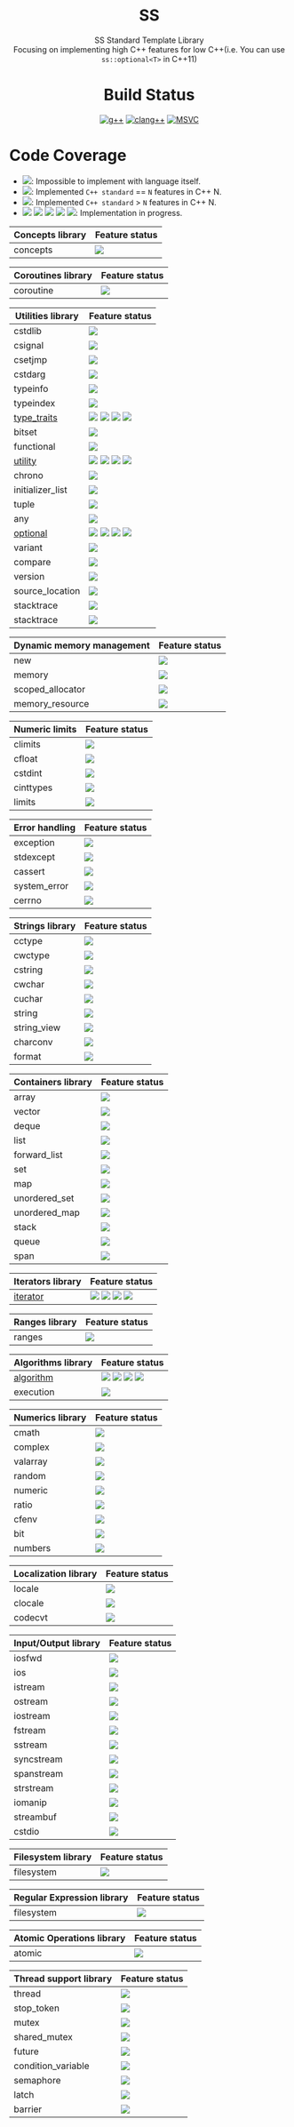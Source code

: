<div align="center">
  
# SS
SS Standard Template Library  
Focusing on implementing high C++ features for low C++(i.e. You can use `ss::optional<T>` in C++11)
  
# Build Status
[![g++](https://github.com/lackhole/ssstl/actions/workflows/gcc.yml/badge.svg)](https://github.com/lackhole/ssstl/actions/workflows/gcc.yml)
[![clang++](https://github.com/lackhole/ssstl/actions/workflows/clang.yml/badge.svg)](https://github.com/lackhole/ssstl/actions/workflows/clang.yml)
[![MSVC](https://github.com/lackhole/ssstl/actions/workflows/msvc.yml/badge.svg)](https://github.com/lackhole/ssstl/actions/workflows/msvc.yml)
</div>

# Code Coverage

<!--- 
100%      : brightgreen
75% ~ 100%: green
50% ~ 75% : yellowgreen
25% ~ 50% : yellow
0% ~ 25%  : orange
0%        : red
--->

* ![](https://img.shields.io/badge/not_possible-grey): Impossible to implement with language itself.
* ![](https://img.shields.io/badge/C++N-100%25-brightgreen): Implemented `C++ standard` == `N` features in C++ N.
* ![](https://img.shields.io/badge/C++N-100%25-blue): Implemented `C++ standard` > `N` features in C++ N.
* ![](https://img.shields.io/badge/C++N-X%25-green)
  ![](https://img.shields.io/badge/C++N-X%25-yellowgreen)
  ![](https://img.shields.io/badge/C++N-X%25-yellow)
  ![](https://img.shields.io/badge/C++N-X%25-orange)
  ![](https://img.shields.io/badge/C++N-X%25-red): 
  Implementation in progress.

| Concepts library                              | Feature status                                          |
|-----------------------------------------------|---------------------------------------------------------|
| concepts                                      | ![](https://img.shields.io/badge/C++20-0%25-red)        |

| Coroutines library                            | Feature status                                          |
|-----------------------------------------------|---------------------------------------------------------|
| coroutine                                     | ![](https://img.shields.io/badge/C++20-0%25-red)        |

| Utilities library                             | Feature status                                          |
|-----------------------------------------------|---------------------------------------------------------|
| cstdlib                                       | ![](https://img.shields.io/badge/not_possible-grey)     |
| csignal                                       | ![](https://img.shields.io/badge/not_possible-grey)     |
| csetjmp                                       | ![](https://img.shields.io/badge/not_possible-grey)     |
| cstdarg                                       | ![](https://img.shields.io/badge/not_possible-grey)     |
| typeinfo                                      | ![](https://img.shields.io/badge/coverage-0%25-red)     |
| typeindex                                     | ![](https://img.shields.io/badge/coverage-0%25-red)     |
| [type_traits](status/type_traits.md)          | ![](https://img.shields.io/badge/C++11-100%25-brightgreen) ![](https://img.shields.io/badge/C++14-100%25-brightgreen) ![](https://img.shields.io/badge/C++17-69%25-yellowgreen) ![](https://img.shields.io/badge/C++20-64%25-yellowgreen) |
| bitset                                        | ![](https://img.shields.io/badge/coverage-0%25-red)     |
| functional                                    | ![](https://img.shields.io/badge/coverage-0%25-red)     |
| [utility](status/utility.md)                  | ![](https://img.shields.io/badge/C++11-18%25-orange)       ![](https://img.shields.io/badge/C++14-0%25-red)           ![](https://img.shields.io/badge/C++17-75%25-green)       ![](https://img.shields.io/badge/C++20-0%25-red)          |
| chrono                                        | ![](https://img.shields.io/badge/coverage-0%25-red)     |
| initializer_list                              | ![](https://img.shields.io/badge/not_possible-grey)     |
| tuple                                         | ![](https://img.shields.io/badge/coverage-0%25-red)     |
| any                                           | ![](https://img.shields.io/badge/coverage-0%25-red)     |
| [optional](status/optional.md)                | ![](https://img.shields.io/badge/C++11-100%25-blue)        ![](https://img.shields.io/badge/C++14-100%25-blue)        ![](https://img.shields.io/badge/C++17-100%25-green)      ![](https://img.shields.io/badge/C++20-0%25-red)          |
| variant                                       | ![](https://img.shields.io/badge/coverage-0%25-red)     |
| compare                                       | ![](https://img.shields.io/badge/unknown-grey)          |
| version                                       | ![](https://img.shields.io/badge/unknown-grey)          |
| source_location                               | ![](https://img.shields.io/badge/not_possible-grey)     |
| stacktrace                                    | ![](https://img.shields.io/badge/not_possible-grey)     |
| stacktrace                                    | ![](https://img.shields.io/badge/not_possible-grey)     |


| Dynamic memory management                     | Feature status                                          |
|-----------------------------------------------|---------------------------------------------------------|
| new                                           | ![](https://img.shields.io/badge/unknown-grey)          |
| memory                                        | ![](https://img.shields.io/badge/coverage-0%25-red)     |
| scoped_allocator                              | ![](https://img.shields.io/badge/unknown-grey)          |
| memory_resource                               | ![](https://img.shields.io/badge/unknown-grey)          |


| Numeric limits                                | Feature status                                          |
|-----------------------------------------------|---------------------------------------------------------|
| climits                                       | ![](https://img.shields.io/badge/unknown-grey)          |
| cfloat                                        | ![](https://img.shields.io/badge/unknown-grey)          |
| cstdint                                       | ![](https://img.shields.io/badge/unknown-grey)          |
| cinttypes                                     | ![](https://img.shields.io/badge/unknown-grey)          |
| limits                                        | ![](https://img.shields.io/badge/unknown-grey)          |

| Error handling                                | Feature status                                          |
|-----------------------------------------------|---------------------------------------------------------|
| exception                                     | ![](https://img.shields.io/badge/unknown-grey)          |
| stdexcept                                     | ![](https://img.shields.io/badge/unknown-grey)          |
| cassert                                       | ![](https://img.shields.io/badge/unknown-grey)          |
| system_error                                  | ![](https://img.shields.io/badge/unknown-grey)          |
| cerrno                                        | ![](https://img.shields.io/badge/unknown-grey)          |

| Strings library                               | Feature status                                          |
|-----------------------------------------------|---------------------------------------------------------|
| cctype                                        | ![](https://img.shields.io/badge/unknown-grey)          |
| cwctype                                       | ![](https://img.shields.io/badge/unknown-grey)          |
| cstring                                       | ![](https://img.shields.io/badge/unknown-grey)          |
| cwchar                                        | ![](https://img.shields.io/badge/unknown-grey)          |
| cuchar                                        | ![](https://img.shields.io/badge/unknown-grey)          |
| string                                        | ![](https://img.shields.io/badge/coverage-0%25-red)     |
| string_view                                   | ![](https://img.shields.io/badge/coverage-0%25-red)     |
| charconv                                      | ![](https://img.shields.io/badge/coverage-0%25-red)     |
| format                                        | ![](https://img.shields.io/badge/coverage-0%25-red)     |

| Containers library                            | Feature status                                          |
|-----------------------------------------------|---------------------------------------------------------|
| array                                         | ![](https://img.shields.io/badge/coverage-0%25-red)     |
| vector                                        | ![](https://img.shields.io/badge/coverage-0%25-red)     |
| deque                                         | ![](https://img.shields.io/badge/coverage-0%25-red)     |
| list                                          | ![](https://img.shields.io/badge/coverage-0%25-red)     |
| forward_list                                  | ![](https://img.shields.io/badge/coverage-0%25-red)     |
| set                                           | ![](https://img.shields.io/badge/coverage-0%25-red)     |
| map                                           | ![](https://img.shields.io/badge/coverage-0%25-red)     |
| unordered_set                                 | ![](https://img.shields.io/badge/coverage-0%25-red)     |
| unordered_map                                 | ![](https://img.shields.io/badge/coverage-0%25-red)     |
| stack                                         | ![](https://img.shields.io/badge/coverage-0%25-red)     |
| queue                                         | ![](https://img.shields.io/badge/coverage-0%25-red)     |
| span                                          | ![](https://img.shields.io/badge/coverage-0%25-red)     |

| Iterators library                             | Feature status                                          |
|-----------------------------------------------|---------------------------------------------------------|
| [iterator](status/iterator.md)                | ![](https://img.shields.io/badge/C++11-7%25-orange)        ![](https://img.shields.io/badge/C++14-0%25-red)           ![](https://img.shields.io/badge/C++17-0%25-red)             ![](https://img.shields.io/badge/C++20-2%25-orange)    |

| Ranges library                                | Feature status                                          |
|-----------------------------------------------|---------------------------------------------------------|
| ranges                                        | ![](https://img.shields.io/badge/coverage-0%25-red)     |

| Algorithms library                            | Feature status                                          |
|-----------------------------------------------|---------------------------------------------------------|
| [algorithm](status/algorithm.md)              | ![](https://img.shields.io/badge/C++11-1%25-orange)        ![](https://img.shields.io/badge/C++14-0%25-red)           ![](https://img.shields.io/badge/C++17-0%25-red)             ![](https://img.shields.io/badge/C++20-0%25-red)       |
| execution                                     | ![](https://img.shields.io/badge/unknown-grey)          |

| Numerics library                              | Feature status                                          |
|-----------------------------------------------|---------------------------------------------------------|
| cmath                                         | ![](https://img.shields.io/badge/unknown-grey)          |
| complex                                       | ![](https://img.shields.io/badge/coverage-0%25-red)     |
| valarray                                      | ![](https://img.shields.io/badge/coverage-0%25-red)     |
| random                                        | ![](https://img.shields.io/badge/coverage-0%25-red)     |
| numeric                                       | ![](https://img.shields.io/badge/coverage-0%25-red)     |
| ratio                                         | ![](https://img.shields.io/badge/coverage-0%25-red)     |
| cfenv                                         | ![](https://img.shields.io/badge/unknown-grey)          |
| bit                                           | ![](https://img.shields.io/badge/unknown-grey)          |
| numbers                                       | ![](https://img.shields.io/badge/coverage-0%25-red)     |

| Localization library                          | Feature status                                          |
|-----------------------------------------------|---------------------------------------------------------|
| locale                                        | ![](https://img.shields.io/badge/unknown-grey)          |
| clocale                                       | ![](https://img.shields.io/badge/unknown-grey)          |
| codecvt                                       | ![](https://img.shields.io/badge/deprecated-grey)       |

| Input/Output library                          | Feature status                                          |
|-----------------------------------------------|---------------------------------------------------------|
| iosfwd                                        | ![](https://img.shields.io/badge/unknown-grey)          |
| ios                                           | ![](https://img.shields.io/badge/unknown-grey)          |
| istream                                       | ![](https://img.shields.io/badge/unknown-grey)          |
| ostream                                       | ![](https://img.shields.io/badge/unknown-grey)          |
| iostream                                      | ![](https://img.shields.io/badge/unknown-grey)          |
| fstream                                       | ![](https://img.shields.io/badge/unknown-grey)          |
| sstream                                       | ![](https://img.shields.io/badge/unknown-grey)          |
| syncstream                                    | ![](https://img.shields.io/badge/unknown-grey)          |
| spanstream                                    | ![](https://img.shields.io/badge/unknown-grey)          |
| strstream                                     | ![](https://img.shields.io/badge/deprecated-grey)       |
| iomanip                                       | ![](https://img.shields.io/badge/unknown-grey)          |
| streambuf                                     | ![](https://img.shields.io/badge/unknown-grey)          |
| cstdio                                        | ![](https://img.shields.io/badge/not_possible-grey)     |

| Filesystem library                            | Feature status                                          |
|-----------------------------------------------|---------------------------------------------------------|
| filesystem                                    | ![](https://img.shields.io/badge/not_possible-grey)     |

| Regular Expression library                    | Feature status                                          |
|-----------------------------------------------|---------------------------------------------------------|
| filesystem                                    | ![](https://img.shields.io/badge/coverage-0%25-red)     |

| Atomic Operations library                     | Feature status                                          |
|-----------------------------------------------|---------------------------------------------------------|
| atomic                                        |  ![](https://img.shields.io/badge/unknown-grey)         |

| Thread support library                        | Feature status                                          |
|-----------------------------------------------|---------------------------------------------------------|
| thread                                        |  ![](https://img.shields.io/badge/unknown-grey)         |
| stop_token                                    |  ![](https://img.shields.io/badge/unknown-grey)         |
| mutex                                         |  ![](https://img.shields.io/badge/unknown-grey)         |
| shared_mutex                                  |  ![](https://img.shields.io/badge/unknown-grey)         |
| future                                        |  ![](https://img.shields.io/badge/unknown-grey)         |
| condition_variable                            |  ![](https://img.shields.io/badge/unknown-grey)         |
| semaphore                                     |  ![](https://img.shields.io/badge/unknown-grey)         |
| latch                                         |  ![](https://img.shields.io/badge/unknown-grey)         |
| barrier                                       |  ![](https://img.shields.io/badge/unknown-grey)         |
